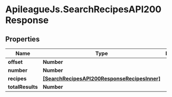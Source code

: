 # ApileagueJs.SearchRecipesAPI200Response

## Properties

Name | Type | Description | Notes
------------ | ------------- | ------------- | -------------
**offset** | **Number** |  | [optional] 
**number** | **Number** |  | [optional] 
**recipes** | [**[SearchRecipesAPI200ResponseRecipesInner]**](SearchRecipesAPI200ResponseRecipesInner.md) |  | [optional] 
**totalResults** | **Number** |  | [optional] 


